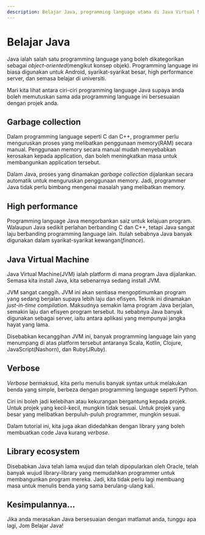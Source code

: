 ```yaml
---
description: Belajar Java, programming language utama di Java Virtual Machine (JVM)
---
```


# Belajar Java

Java ialah salah satu programming language yang boleh dikategorikan sebagai
*object-oriented*(mengikut konsep objek). Programming language ini biasa
digunakan untuk Android, syarikat-syarikat besar, high performance server, dan
semasa belajar di universiti.

Mari kita lihat antara ciri-ciri programming language Java supaya anda boleh
memutuskan sama ada programming language ini bersesuaian dengan projek anda.

## Garbage collection

Dalam programming language seperti C dan C++, programmer perlu menguruskan
proses yang melibatkan penggunaan memory(RAM) secara manual. Penggunaan memory
secara manual mudah menyebabkan kerosakan kepada application, dan boleh
meningkatkan masa untuk membangunkan application tersebut.

Dalam Java, proses yang dinamakan *garbage collection* dijalankan secara
automatik untuk menguruskan penggunaan memory. Jadi, programmer Java tidak perlu
bimbang mengenai masalah yang melibatkan memory.

## High performance

Programming language Java mengorbankan saiz untuk kelajuan program. Walaupun
Java sedikit perlahan berbanding C dan C++, tetapi Java sangat laju berbanding
programming language lain. Itulah sebabnya Java banyak digunakan dalam
syarikat-syarikat kewangan(*finance*).

## Java Virtual Machine

Java Virtual Machine(JVM) ialah platform di mana program Java dijalankan. Semasa
kita install Java, kita sebenarnya sedang install JVM.

JVM sangat canggih. JVM ini akan sentiasa mengoptimumkan program yang sedang
berjalan supaya lebih laju dan efisyen. Teknik ini dinamakan *just-in-time
compilation*. Maksudnya semakin lama program Java berjalan, semakin laju dan
efisyen program tersebut. Itu sebabnya Java banyak digunakan sebagai server,
iaitu antara aplikasi yang mempunyai jangka hayat yang lama.

Disebabkan kecanggihan JVM ini, banyak programming language lain yang menumpang
di atas platform tersebut antaranya Scala, Kotlin, Clojure, JavaScript(Nashorn),
dan Ruby(JRuby).

## Verbose

*Verbose* bermaksud, kita perlu menulis banyak syntax untuk melakukan benda yang
simple, berbeza dengan programming language seperti Python.

Ciri ini boleh jadi kelebihan atau kekurangan bergantung kepada projek. Untuk
projek yang kecil-kecil, mungkin tidak sesuai. Untuk projek yang besar yang
melibatkan berpuluh-puluh programmer, mungkin sesuai.

Dalam tutorial ini, kita juga akan didedahkan dengan library yang boleh
membuatkan code Java kurang *verbose*.

## Library ecosystem

Disebabkan Java telah lama wujud dan telah dipopularkan oleh Oracle, telah
banyak wujud library-library yang memudahkan programmer untuk membangunkan
program mereka. Jadi, kita tidak perlu lagi membuang masa untuk menulis benda
yang sama berulang-ulang kali.

## Kesimpulannya...

Jika anda merasakan Java bersesuaian dengan matlamat anda, tunggu apa lagi, Jom
Belajar Java!
